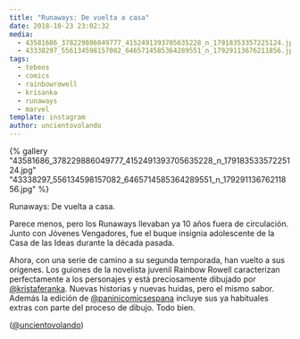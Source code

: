 ```yaml
---
title: "Runaways: De vuelta a casa"
date: 2018-10-23 23:02:32
media: 
  - 43581686_378229886049777_4152491393705635228_n_17918353357225124.jpg
  - 43338297_556134598157082_6465714585364289551_n_17929113676211856.jpg
tags: 
  - tebeos
  - comics
  - rainbowrowell
  - krisanka
  - runaways
  - marvel
template: instagram
author: uncientovolando
---
```


{% gallery "43581686_378229886049777_4152491393705635228_n_17918353357225124.jpg" "43338297_556134598157082_6465714585364289551_n_17929113676211856.jpg" %}

Runaways: De vuelta a casa.

Parece menos, pero los Runaways llevaban ya 10 años fuera de circulación. Junto con Jóvenes Vengadores, fue el buque insignia adolescente de la Casa de las Ideas durante la década pasada.

Ahora, con una serie de camino a su segunda temporada, han vuelto a sus orígenes. Los guiones de la novelista juvenil Rainbow Rowell caracterizan perfectamente a los personajes y está preciosamente dibujado por [@kristaferanka](https://instagram.com/kristaferanka). Nuevas historias y nuevas huidas, pero el mismo sabor. Además la edición de [@paninicomicsespana](https://instagram.com/paninicomicsespana) incluye sus ya habituales extras con parte del proceso de dibujo. Todo bien.

([@uncientovolando](https://instagram.com/uncientovolando))
